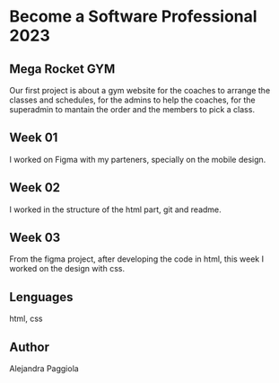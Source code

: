# Become a Software Professional 2023

## Mega Rocket GYM

Our first project is about a gym website for the coaches to arrange the classes and schedules, for the admins to help the coaches, for the superadmin to mantain the order and the members to pick a class.

## Week 01

I worked on Figma with my parteners, specially on the mobile design.

## Week 02

I worked in the structure of the html part, git and readme.

## Week 03

From the figma project, after developing the code in html, this week I worked on the design with css.

## Lenguages

html, css

## Author

Alejandra Paggiola
